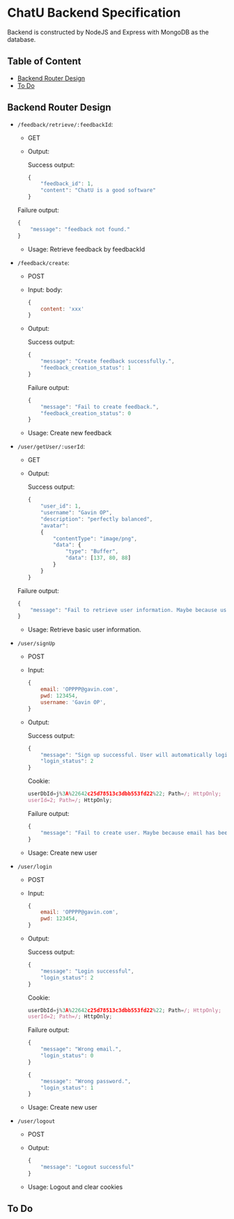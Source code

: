 # ChatU Backend Specification

Backend is constructed by NodeJS and Express with MongoDB as the database.  

## Table of Content

- [Backend Router Design](https://github.com/Gavin-OP/CSCI3100-ChatU/blob/main/backend/README.md#backend-router-design)
- [To Do](https://github.com/Gavin-OP/CSCI3100-ChatU/blob/main/backend/README.md#to-do)

## Backend Router Design

- `/feedback/retrieve/:feedbackId`:
  - GET
  
  - Output:
  
    Success output:
  
    ```javascript
    {
        "feedback_id": 1,
        "content": "ChatU is a good software"
    }
    ```
  Failure output:
    ```javascript
    {
        "message": "feedback not found."
    }
    ```
  
  - Usage: Retrieve feedback by feedbackId
  
- `/feedback/create`:
  - POST
  
  - Input: body:
  
    ```javascript
    {
        content: 'xxx'
    }
    ```
  
  - Output: 
  
    Success output:
  
    ```javascript
    {
        "message": "Create feedback successfully.",
        "feedback_creation_status": 1
    }
    ```
  
    Failure output:
  
    ```javascript
    {
        "message": "Fail to create feedback.",
        "feedback_creation_status": 0
    }
    ```
  
  - Usage: Create new feedback
  
- `/user/getUser/:userId`:
  - GET
  
  - Output:
  
    Success output:
  
    ```javascript
    {
        "user_id": 1,
        "username": "Gavin OP",
        "description": "perfectly balanced",
        "avatar":
        {
            "contentType": "image/png",
            "data": {
                "type": "Buffer",
                "data": [137, 80, 88]
            }
        }
    }
    
    ```
  Failure output:
    ```javascript
    {
        "message": "Fail to retrieve user information. Maybe because user does not exist."
    }
    ```
  
  - Usage: Retrieve basic user information.  
  
- `/user/signUp`
  - POST
  
  - Input:
  
    ```javascript
    {
        email: 'OPPPP@gavin.com',
        pwd: 123454,
        username: 'Gavin OP',
    }
    ```
  
  - Output: 

    Success output:
  
    ```javascript
    {
        "message": "Sign up successful. User will automatically login.",
        "login_status": 2
    }
    ```
  
    Cookie: 
  
    ```javascript
    userDbId=j%3A%22642c25d78513c3dbb553fd22%22; Path=/; HttpOnly;
    userId=2; Path=/; HttpOnly;
    ```
  
    Failure output:
  
    ```javascript
    {
        "message": "Fail to create user. Maybe because email has been used."
    }
    ```
  
  - Usage: Create new user
  
- `/user/login`

    - POST

    - Input:

        ```javascript
        {
            email: 'OPPPP@gavin.com',
            pwd: 123454,
        }
        ```

    - Output:

        Success output:

        ```javascript
        {
            "message": "Login successful",
            "login_status": 2
        }
        ```

        Cookie: 

        ```javascript
        userDbId=j%3A%22642c25d78513c3dbb553fd22%22; Path=/; HttpOnly;
        userId=2; Path=/; HttpOnly;
        ```

        Failure output:

        ```javascript
        {
            "message": "Wrong email.",
            "login_status": 0
        }
        ```

        ```javascript
        {
            "message": "Wrong password.",
            "login_status": 1
        }
        ```

    - Usage: Create new user

- `/user/logout`

    - POST

    - Output:

        ```javascript
        {
            "message": "Logout successful"
        }
        ```

    - Usage: Logout and clear cookies


## To Do
